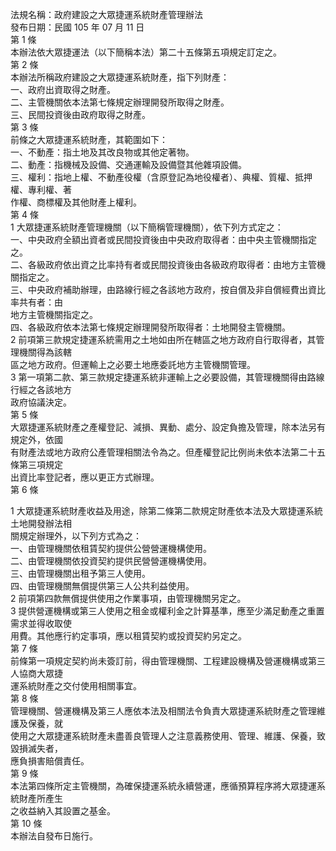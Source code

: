 法規名稱：政府建設之大眾捷運系統財產管理辦法  
發布日期：民國 105 年 07 月 11 日  
第 1 條  
本辦法依大眾捷運法（以下簡稱本法）第二十五條第五項規定訂定之。  
第 2 條  
本辦法所稱政府建設之大眾捷運系統財產，指下列財產：  
一、政府出資取得之財產。  
二、主管機關依本法第七條規定辦理開發所取得之財產。  
三、民間投資後由政府取得之財產。  
第 3 條  
前條之大眾捷運系統財產，其範圍如下：  
一、不動產：指土地及其改良物或其他定著物。  
二、動產：指機械及設備、交通運輸及設備暨其他雜項設備。  
三、權利：指地上權、不動產役權（含原登記為地役權者）、典權、質權、抵押權、專利權、著  
作權、商標權及其他財產上權利。  
第 4 條  
1 大眾捷運系統財產管理機關（以下簡稱管理機關），依下列方式定之：  
一、中央政府全額出資者或民間投資後由中央政府取得者：由中央主管機關指定之。  
二、各級政府依出資之比率持有者或民間投資後由各級政府取得者：由地方主管機關指定之。  
三、中央政府補助辦理，由路線行經之各該地方政府，按自償及非自償經費出資比率共有者：由  
地方主管機關指定之。  
四、各級政府依本法第七條規定辦理開發所取得者：土地開發主管機關。  
2 前項第三款規定捷運系統需用之土地如由所在轄區之地方政府自行取得者，其管理機關得為該轄  
區之地方政府。但運輸上之必要土地應委託地方主管機關管理。  
3 第一項第二款、第三款規定捷運系統非運輸上之必要設備，其管理機關得由路線行經之各該地方  
政府協議決定。  
第 5 條  
大眾捷運系統財產之產權登記、減損、異動、處分、設定負擔及管理，除本法另有規定外，依國  
有財產法或地方政府公產管理相關法令為之。但產權登記比例尚未依本法第二十五條第三項規定  
出資比率登記者，應以更正方式辦理。  
第 6 條  


1 大眾捷運系統財產收益及用途，除第二條第二款規定財產依本法及大眾捷運系統土地開發辦法相  
關規定辦理外，以下列方式為之：  
一、由管理機關依租賃契約提供公營營運機構使用。  
二、由管理機關依投資契約提供民營營運機構使用。  
三、由管理機關出租予第三人使用。  
四、由管理機關無償提供第三人公共利益使用。  
2 前項第四款無償提供使用之作業事項，由管理機關另定之。  
3 提供營運機構或第三人使用之租金或權利金之計算基準，應至少滿足動產之重置需求並得收取使  
用費。其他應行約定事項，應以租賃契約或投資契約另定之。  
第 7 條  
前條第一項規定契約尚未簽訂前，得由管理機關、工程建設機構及營運機構或第三人協商大眾捷  
運系統財產之交付使用相關事宜。  
第 8 條  
管理機關、營運機構及第三人應依本法及相關法令負責大眾捷運系統財產之管理維護及保養，就  
使用之大眾捷運系統財產未盡善良管理人之注意義務使用、管理、維護、保養，致毀損滅失者，  
應負損害賠償責任。  
第 9 條  
本法第四條所定主管機關，為確保捷運系統永續營運，應循預算程序將大眾捷運系統財產所產生  
之收益納入其設置之基金。  
第 10 條  
本辦法自發布日施行。  


